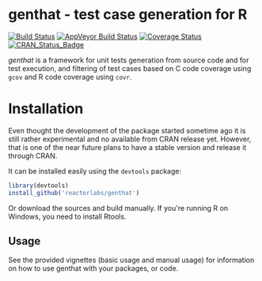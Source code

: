 genthat - test case generation for R
=====

[![Build Status](https://travis-ci.org/reactorlabs/genthat.svg?branch=master)](https://travis-ci.org/reactorlabs/genthat) 
[![AppVeyor Build Status](https://ci.appveyor.com/api/projects/status/github/reactorlabs/genthat?branch=master&svg=true)](https://ci.appveyor.com/project/reactorlabs/genthat)
[![Coverage Status](http://codecov.io/github/reactorlabs/genthat/coverage.svg?branch=master)](http://codecov.io/github/reactorlabs/genthat?branch=master) 
[![CRAN\_Status\_Badge](http://www.r-pkg.org/badges/version/genthat)](http://cran.r-project.org/package=genthat)

*genthat* is a framework for unit tests generation from source code and for test execution, and filtering of test cases based on C code coverage using `gcov` and R code coverage using `covr`.

# Installation
Even thought the development of the package started sometime ago it is still rather experimental and no available from CRAN release yet. However, that is one of the near future plans to have a stable version and release it through CRAN.

It can be installed easily using the `devtools` package:

```r
library(devtools)
install_github('reactorlabs/genthat')
```

Or download the sources and build manually. If you're running R on Windows, you need to install Rtools.

Usage
-----

See the provided vignettes (basic usage and manual usage) for information on how to use genthat with your packages, or code. 
